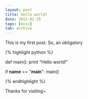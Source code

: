 ```yaml
---
layout: post
title: hello world!
date: 2012-02-25
tags: [misc]
tab: archive
---
```


<p>
	This is my first post. So, an obligatory
</p>

{% highlight python %}

def main():
  print "Hello world!"

if __name__ == "__main__":
  main()

{% endhighlight %}

<p>
	Thanks for visiting~
</p>